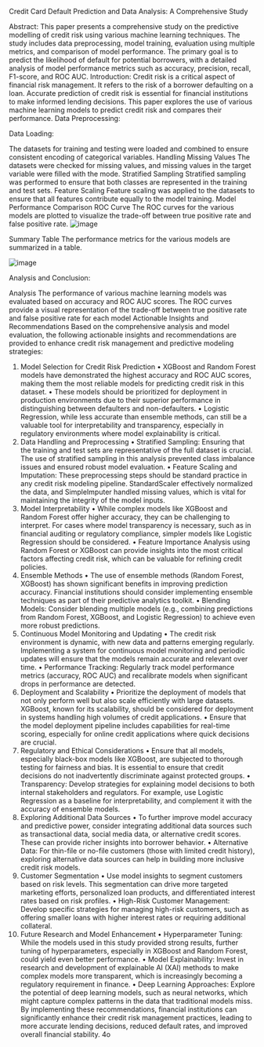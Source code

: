 Credit Card Default Prediction and Data Analysis: A Comprehensive Study

Abstract:
This paper presents a comprehensive study on the predictive modelling of credit risk using various machine learning techniques. The study includes data preprocessing, model training, evaluation using multiple metrics, and comparison of model performance. The primary goal is to predict the likelihood of default for potential borrowers, with a detailed analysis of model performance metrics such as accuracy, precision, recall, F1-score, and ROC AUC.
Introduction:
Credit risk is a critical aspect of financial risk management. It refers to the risk of a borrower defaulting on a loan. Accurate prediction of credit risk is essential for financial institutions to make informed lending decisions. This paper explores the use of various machine learning models to predict credit risk and compares their performance.
Data Preprocessing:

Data Loading:

The datasets for training and testing were loaded and combined to ensure consistent encoding of categorical variables.
Handling Missing Values
The datasets were checked for missing values, and missing values in the target variable were filled with the mode.
Stratified Sampling
Stratified sampling was performed to ensure that both classes are represented in the training and test sets.
Feature Scaling
Feature scaling was applied to the datasets to ensure that all features contribute equally to the model training.
Model Performance Comparison
ROC Curve
The ROC curves for the various models are plotted to visualize the trade-off between true positive rate and false positive rate.
 ![image](https://github.com/user-attachments/assets/5db1fa76-2441-4dae-b967-583d050ec38f)

Summary Table
The performance metrics for the various models are summarized in a table.

![image](https://github.com/user-attachments/assets/3335a6e6-06fe-42a5-9400-bfbdf359cc37)
 
Analysis and Conclusion:

Analysis
The performance of various machine learning models was evaluated based on accuracy and ROC AUC scores. The ROC curves provide a visual representation of the trade-off between true positive rate and false positive rate for each model
Actionable Insights and Recommendations
Based on the comprehensive analysis and model evaluation, the following actionable insights and recommendations are provided to enhance credit risk management and predictive modeling strategies:
1. Model Selection for Credit Risk Prediction
•	XGBoost and Random Forest models have demonstrated the highest accuracy and ROC AUC scores, making them the most reliable models for predicting credit risk in this dataset.
•	These models should be prioritized for deployment in production environments due to their superior performance in distinguishing between defaulters and non-defaulters.
•	Logistic Regression, while less accurate than ensemble methods, can still be a valuable tool for interpretability and transparency, especially in regulatory environments where model explainability is critical.
2. Data Handling and Preprocessing
•	Stratified Sampling: Ensuring that the training and test sets are representative of the full dataset is crucial. The use of stratified sampling in this analysis prevented class imbalance issues and ensured robust model evaluation.
•	Feature Scaling and Imputation: These preprocessing steps should be standard practice in any credit risk modeling pipeline. StandardScaler effectively normalized the data, and SimpleImputer handled missing values, which is vital for maintaining the integrity of the model inputs.
3. Model Interpretability
•	While complex models like XGBoost and Random Forest offer higher accuracy, they can be challenging to interpret. For cases where model transparency is necessary, such as in financial auditing or regulatory compliance, simpler models like Logistic Regression should be considered.
•	Feature Importance Analysis using Random Forest or XGBoost can provide insights into the most critical factors affecting credit risk, which can be valuable for refining credit policies.
4. Ensemble Methods
•	The use of ensemble methods (Random Forest, XGBoost) has shown significant benefits in improving prediction accuracy. Financial institutions should consider implementing ensemble techniques as part of their predictive analytics toolkit.
•	Blending Models: Consider blending multiple models (e.g., combining predictions from Random Forest, XGBoost, and Logistic Regression) to achieve even more robust predictions.
5. Continuous Model Monitoring and Updating
•	The credit risk environment is dynamic, with new data and patterns emerging regularly. Implementing a system for continuous model monitoring and periodic updates will ensure that the models remain accurate and relevant over time.
•	Performance Tracking: Regularly track model performance metrics (accuracy, ROC AUC) and recalibrate models when significant drops in performance are detected.
6. Deployment and Scalability
•	Prioritize the deployment of models that not only perform well but also scale efficiently with large datasets. XGBoost, known for its scalability, should be considered for deployment in systems handling high volumes of credit applications.
•	Ensure that the model deployment pipeline includes capabilities for real-time scoring, especially for online credit applications where quick decisions are crucial.
7. Regulatory and Ethical Considerations
•	Ensure that all models, especially black-box models like XGBoost, are subjected to thorough testing for fairness and bias. It is essential to ensure that credit decisions do not inadvertently discriminate against protected groups.
•	Transparency: Develop strategies for explaining model decisions to both internal stakeholders and regulators. For example, use Logistic Regression as a baseline for interpretability, and complement it with the accuracy of ensemble models.
8. Exploring Additional Data Sources
•	To further improve model accuracy and predictive power, consider integrating additional data sources such as transactional data, social media data, or alternative credit scores. These can provide richer insights into borrower behavior.
•	Alternative Data: For thin-file or no-file customers (those with limited credit history), exploring alternative data sources can help in building more inclusive credit risk models.
9. Customer Segmentation
•	Use model insights to segment customers based on risk levels. This segmentation can drive more targeted marketing efforts, personalized loan products, and differentiated interest rates based on risk profiles.
•	High-Risk Customer Management: Develop specific strategies for managing high-risk customers, such as offering smaller loans with higher interest rates or requiring additional collateral.
10. Future Research and Model Enhancement
•	Hyperparameter Tuning: While the models used in this study provided strong results, further tuning of hyperparameters, especially in XGBoost and Random Forest, could yield even better performance.
•	Model Explainability: Invest in research and development of explainable AI (XAI) methods to make complex models more transparent, which is increasingly becoming a regulatory requirement in finance.
•	Deep Learning Approaches: Explore the potential of deep learning models, such as neural networks, which might capture complex patterns in the data that traditional models miss.
By implementing these recommendations, financial institutions can significantly enhance their credit risk management practices, leading to more accurate lending decisions, reduced default rates, and improved overall financial stability.
4o


